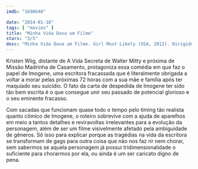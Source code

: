 ```yaml
---
imdb: "1698648"

date: "2014-01-18"
tags: [ "movies" ]
title: "Minha Vida Dava um Filme"
stars: "3/5"
desc: "Minha Vida Dava um Filme. Girl Most Likely (USA, 2012). Dirigido por Shari Springer Berman, Robert Pulcini. Escrito por Michelle Morgan. Com Kristen Wiig, Annette Bening, Matt Dillon, Darren Criss, Christopher Fitzgerald, June Diane Raphael, Natasha Lyonne, Bob Balaban, Sydney Lucas."
---
```

Kristen Wiig, distante de A Vida Secreta de Walter Mitty e próxima de Missão Madrinha de Casamento, protagoniza essa comédia em que faz o papel de Imogene, uma escritora fracassada que é literalmente obrigada a voltar a morar pelas próximas 72 horas com a sua mãe e família após ter maquiado seu suicídio. O fato da carta de despedida de Imogene ter sido tão bem escrita é o que consegue unir seu passado de potencial glorioso e o seu eminente fracasso.

Com sacadas que funcionam quase todo o tempo pelo timing tão realista quanto cômico de Imogene, o roteiro sobrevive com a ajuda de aparelhos em meio a tantos detalhes e reviravoltas irrelevantes para a evolução da personagem, além de ser um filme visivelmente afetado pela ambiguidade de gêneros. Só isso para explicar porque as tragédias na vida da escritora se transformam de gags para outra coisa que não nos faz rir nem chorar, sem sabermos se aquela personagem já possui tridimensionalidade o suficiente para chorarmos por ela, ou ainda é um ser caricato digno de pena.
